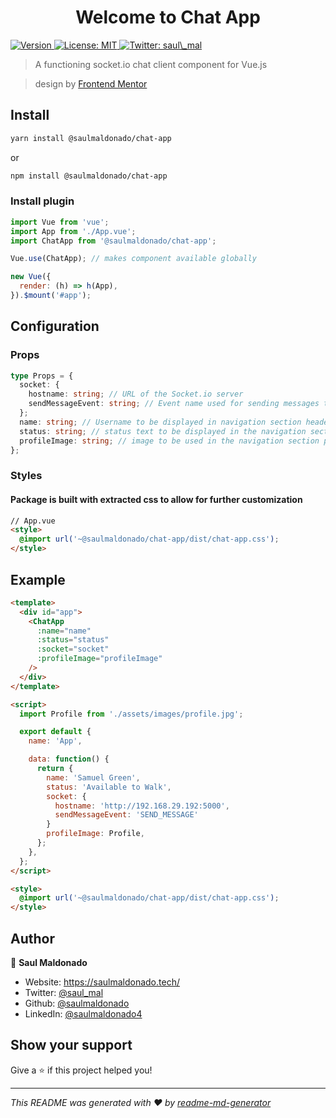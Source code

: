 <h1 align="center">Welcome to Chat App</h1>
<p>
  <a href="https://www.npmjs.com/package/@saulmaldonado/chat-app" target="_blank" rel="noopener">
    <img alt="Version" src="https://img.shields.io/npm/v/@saulmaldonado/chat-app.svg">
  </a>
  <a href="#" target="_blank" rel="noopener">
    <img alt="License: MIT" src="https://img.shields.io/badge/License-MIT-yellow.svg" />
  </a>
  <a href="https://twitter.com/saul_mal" target="_blank" rel="noopener">
    <img alt="Twitter: saul\_mal" src="https://img.shields.io/twitter/follow/saul_mal.svg?style=social" />
  </a>
</p>

> A functioning socket.io chat client component for Vue.js

> design by [Frontend Mentor](https://www.frontendmentor.io/challenges/chat-app-css-illustration-O5auMkFqY)

## Install

```sh
yarn install @saulmaldonado/chat-app
```

or

```sh
npm install @saulmaldonado/chat-app
```

### Install plugin

```js
import Vue from 'vue';
import App from './App.vue';
import ChatApp from '@saulmaldonado/chat-app';

Vue.use(ChatApp); // makes component available globally

new Vue({
  render: (h) => h(App),
}).$mount('#app');
```

## Configuration

### Props

```ts
type Props = {
  socket: {
    hostname: string; // URL of the Socket.io server
    sendMessageEvent: string; // Event name used for sending messages to and receiving messages from the server
  };
  name: string; // Username to be displayed in navigation section header
  status: string; // status text to be displayed in the navigation section subtext
  profileImage: string; // image to be used in the navigation section profile picture
};
```

### Styles

#### Package is built with extracted css to allow for further customization

```html
// App.vue
<style>
  @import url('~@saulmaldonado/chat-app/dist/chat-app.css');
</style>
```

## Example

```html
<template>
  <div id="app">
    <ChatApp
      :name="name"
      :status="status"
      :socket="socket"
      :profileImage="profileImage"
    />
  </div>
</template>

<script>
  import Profile from './assets/images/profile.jpg';

  export default {
    name: 'App',

    data: function() {
      return {
        name: 'Samuel Green',
        status: 'Available to Walk',
        socket: {
          hostname: 'http://192.168.29.192:5000',
          sendMessageEvent: 'SEND_MESSAGE'
        }
        profileImage: Profile,
      };
    },
  };
</script>

<style>
  @import url('~@saulmaldonado/chat-app/dist/chat-app.css');
</style>
```

## Author

👤 **Saul Maldonado**

- Website: https://saulmaldonado.tech/
- Twitter: [@saul_mal](https://twitter.com/saul_mal)
- Github: [@saulmaldonado](https://github.com/saulmaldonado)
- LinkedIn: [@saulmaldonado4](https://linkedin.com/in/saulmaldonado4)

## Show your support

Give a ⭐️ if this project helped you!

---

_This README was generated with ❤️ by [readme-md-generator](https://github.com/kefranabg/readme-md-generator)_

